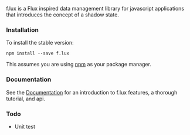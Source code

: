 
f.lux is a Flux inspired data management library for javascript applications that introduces the concept of a shadow state.


### Installation

To install the stable version:

```
npm install --save f.lux
```

This assumes you are using [npm](https://www.npmjs.com/) as your package manager.


### Documentation

See the [Documentation](https://akrumel.github.io/f.lux/readme.md) for an introduction to f.lux features, a thorough tutorial, and api.


### Todo

* Unit test
